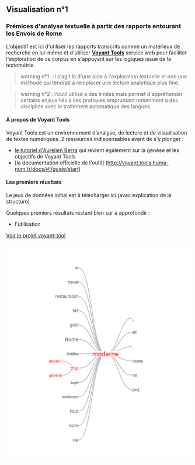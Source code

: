 ## Visualisation n°1
### Prémices d'analyse textuelle à partir des rapports entourant les Envois de Rome

L'objectif est ici d'utiliser les rapports transcrits comme un matérieux de recherche en lui-même et d'utiliser [**Voyant Tools**](http://voyant.tools.huma-num.fr) service web pour faciliter l'exploration de ce corpus en s'appuyant sur les logiques issue de la textométrie.

> warning n°1 : il s'agit là d'une aide à l'exploration textuelle et non une méthode qui tendrait à remplacer une  lecture analytique plus fine.

> warning n°2 : l'outil utilisé a des limites mais permet d'appréhender certains enjeux liés à ces pratiques empruntant notamment à des discipline avec le traitement automatique des langues.

#### A propos de Voyant Tools
Voyant Tools est un environnement d’analyse, de lecture et de visualisation de textes numériques. 
2 ressources indispensables avant de s'y plonger :
* [le tutoriel d'Aurelien Berra](https://github.com/aurelberra/voyant_tools/blob/master/tutorial/voyant_tools_intro_fr.md) qui revient également sur la génèse et les objectifs de Voyant Tools
* [la documentation officielle de l'outil] (http://voyant.tools.huma-num.fr/docs/#!/guide/start)

#### Les premiers réusltats 
Le jeux de données initial est à télécharger ici (avec explication de la structure)

Quelques premiers résultats restant bien sur à approfondir :
* l'utilisation

[Voir le projet voyant-tool](http://voyant.tools.huma-num.fr/?corpus=9f0929de55123b653c9475a6be733db4)


![img_1](../images/voyanttools_1.png)

